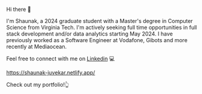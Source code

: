 Hi there 👋

I'm Shaunak, a 2024 graduate student with a Master's degree in Computer Science from Virginia Tech. I'm actively seeking full time opportunities in full stack development and/or data analytics starting May 2024. I have previously worked as a Software Engineer at Vodafone, Gibots and more recently at Mediaocean.

Feel free to connect with me on [Linkedin](https://www.linkedin.com/in/shaunak-juvekar) 💻

https://shaunak-juvekar.netlify.app/

Check out my portfolio!👆
